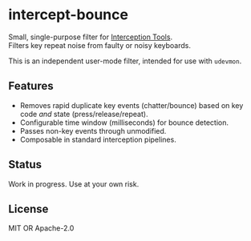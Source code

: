 # intercept-bounce

Small, single-purpose filter for [Interception Tools](https://gitlab.com/interception/linux/tools).  
Filters key repeat noise from faulty or noisy keyboards.

This is an independent user-mode filter, intended for use with `udevmon`.

## Features

- Removes rapid duplicate key events (chatter/bounce) based on key code *and* state (press/release/repeat).
- Configurable time window (milliseconds) for bounce detection.
- Passes non-key events through unmodified.
- Composable in standard interception pipelines.

## Status

Work in progress. Use at your own risk.

## License

MIT OR Apache-2.0
